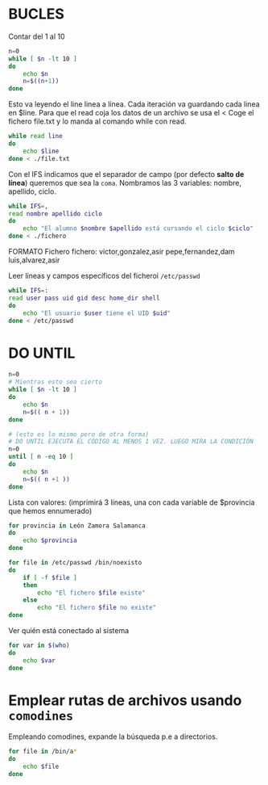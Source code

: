 # BUCLES 

Contar del 1 al 10
```bash
n=0
while [ $n -lt 10 ]
do
    echo $n
    n=$((n+1))
done
```

Esto va leyendo el line linea a línea. Cada iteración va guardando cada linea en $line.
Para que el read coja los datos de un archivo se usa el <
Coge el fichero file.txt y lo manda al comando while con read.
```bash
while read line
do
    echo $line
done < ./file.txt
```

Con el IFS indicamos que el separador de campo (por defecto **salto de línea**) queremos que sea la `coma`. Nombramos las 3 variables: nombre, apellido, ciclo.
```bash
while IFS=,
read nombre apellido ciclo
do
    echo "El alumno $nombre $apellido está cursando el ciclo $ciclo"
done < ./fichero
```
FORMATO Fichero fichero:
victor,gonzalez,asir
pepe,fernandez,dam
luis,alvarez,asir


Leer líneas y campos específicos del ficheroi `/etc/passwd`
```bash
while IFS=:
read user pass uid gid desc home_dir shell
do
    echo "El usuario $user tiene el UID $uid"
done < /etc/passwd
```

# DO UNTIL

```bash
n=0
# Mientras esto sea cierto
while [ $n -lt 10 ]
do
    echo $n
    n=$(( n + 1))
done

# (esto es lo mismo pero de otra forma)
# DO UNTIL EJECUTA EL CÓDIGO AL MENOS 1 VEZ. LUEGO MIRA LA CONDICIÓN
n=0
until [ n -eq 10 ]
do
    echo $n
    n=$(( n +1 ))
done
```

Lista con valores: (imprimirá 3 líneas, una con cada variable de $provincia que hemos ennumerado)
```bash
for provincia in León Zamora Salamanca
do
    echo $provincia 
done
```

```bash
for file in /etc/passwd /bin/noexisto
do
    if [ -f $file ]
    then   
        echo "El fichero $file existe"
    else
        echo "El fichero $file no existe"
done
```

Ver quién está conectado al sistema
```bash
for var in $(who)
do
    echo $var
done
```

# Emplear rutas de archivos usando `comodines`
Empleando comodines, expande la búsqueda p.e a directorios.
```bash
for file in /bin/a*
do
    echo $file
done
```

```bash

```

```bash

```

```bash

```


